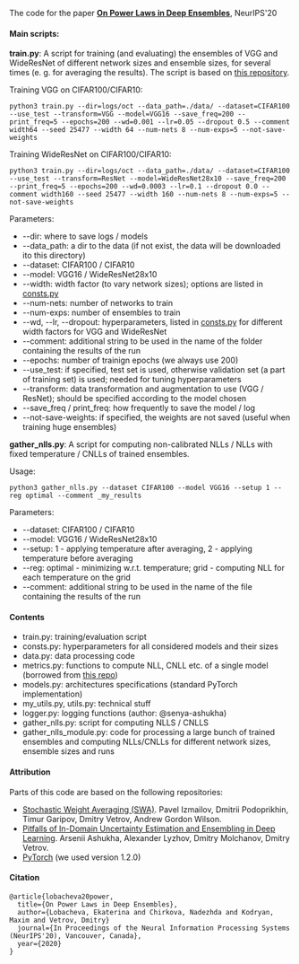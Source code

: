 The code for the paper 
[**On Power Laws in Deep Ensembles**](https://arxiv.org/abs/2007.08483), NeurIPS'20 

#### Main scripts:

__train.py__: A script for training (and evaluating) the ensembles of VGG and WideResNet of different network sizes and ensemble sizes, for several times (e. g. for averaging the results). The script is based on [this repository](https://github.com/timgaripov/swa).

Training VGG on CIFAR100/CIFAR10:
```(bash)
python3 train.py --dir=logs/oct --data_path=./data/ --dataset=CIFAR100 --use_test --transform=VGG --model=VGG16 --save_freq=200 --print_freq=5 --epochs=200 --wd=0.001 --lr=0.05 --dropout 0.5 --comment width64 --seed 25477 --width 64 --num-nets 8 --num-exps=5 --not-save-weights
```

Training WideResNet on CIFAR100/CIFAR10:
```(bash)
python3 train.py --dir=logs/oct --data_path=./data/ --dataset=CIFAR100 --use_test --transform=ResNet --model=WideResNet28x10 --save_freq=200 --print_freq=5 --epochs=200 --wd=0.0003 --lr=0.1 --dropout 0.0 --comment width160 --seed 25477 --width 160 --num-nets 8 --num-exps=5 --not-save-weights
```
Parameters:
* --dir: where to save logs / models
* --data_path: a dir to the data (if not exist, the data will be downloaded ito this directory)
* --dataset: CIFAR100 / CIFAR10
* --model: VGG16 / WideResNet28x10
* --width: width factor (to vary network sizes); options are listed in [consts.py](https://github.com/nadiinchi/power_laws_deep_ensembles/blob/main/hypers.py)
* --num-nets: number of networks to train
* --num-exps: number of ensembles to train
* --wd, --lr, --dropout: hyperparameters, listed in [consts.py](https://github.com/nadiinchi/power_laws_deep_ensembles/blob/main/hypers.py) for different width factors for VGG and WideResNet
* --comment: additional string to be used in the name of the folder containing the results of the run
* --epochs: number of trainign epochs (we always use 200)
* --use_test: if specified, test set is used, otherwise validation set (a part of training set) is used; needed for tuning hyperparameters
* --transform: data transformation and augmentation to use (VGG / ResNet); should be specified according to the model chosen
* --save_freq / print_freq: how frequently to save the model / log
* --not-save-weights: if specified, the weights are not saved (useful when training huge ensembles)

__gather_nlls.py__: A script for computing non-calibrated NLLs / NLLs with fixed temperature / CNLLs of trained ensembles.

Usage:
```(bash)
python3 gather_nlls.py --dataset CIFAR100 --model VGG16 --setup 1 --reg optimal --comment _my_results
```

Parameters:
* --dataset: CIFAR100 / CIFAR10
* --model: VGG16 / WideResNet28x10
* --setup: 1 - applying temperature after averaging, 2 - applying temperature before averaging
* --reg: optimal - minimizing w.r.t. temperature; grid - computing NLL for each temperature on the grid
* --comment: additional string to be used in the name of the file containing the results of the run

#### Contents
* train.py: training/evaluation script
* consts.py: hyperparameters for all considered models and their sizes
* data.py: data processing code
* metrics.py: functions to compute NLL, CNLL etc. of a single model (borrowed from [this repo](https://github.com/bayesgroup/pytorch-ensembles))
* models.py: architectures specifications (standard PyTorch implementation)
* my_utils.py, utils.py: technical stuff
* logger.py: logging functions (author: @senya-ashukha)
* gather_nlls.py: script for computing NLLS / CNLLS
* gather_nlls_module.py: code for processing a large bunch of trained ensembles and computing NLLs/CNLLs for different network sizes, ensemble sizes and runs

#### Attribution

Parts of this code are based on the following repositories:
- [Stochastic Weight Averaging (SWA)](https://github.com/timgaripov/swa). Pavel Izmailov, Dmitrii Podoprikhin, Timur Garipov, Dmitry Vetrov, Andrew Gordon Wilson.
- [Pitfalls of In-Domain Uncertainty Estimation and Ensembling in Deep Learning](https://github.com/bayesgroup/pytorch-ensembles). Arsenii Ashukha, Alexander Lyzhov, Dmitry Molchanov, Dmitry Vetrov.
- [PyTorch](https://github.com/pytorch/pytorch) (we used version 1.2.0)

#### Citation

```
@article{lobacheva20power,
  title={On Power Laws in Deep Ensembles},
  author={Lobacheva, Ekaterina and Chirkova, Nadezhda and Kodryan, Maxim and Vetrov, Dmitry}
  journal={In Proceedings of the Neural Information Processing Systems (NeurIPS'20), Vancouver, Canada},
  year={2020}
}
```
